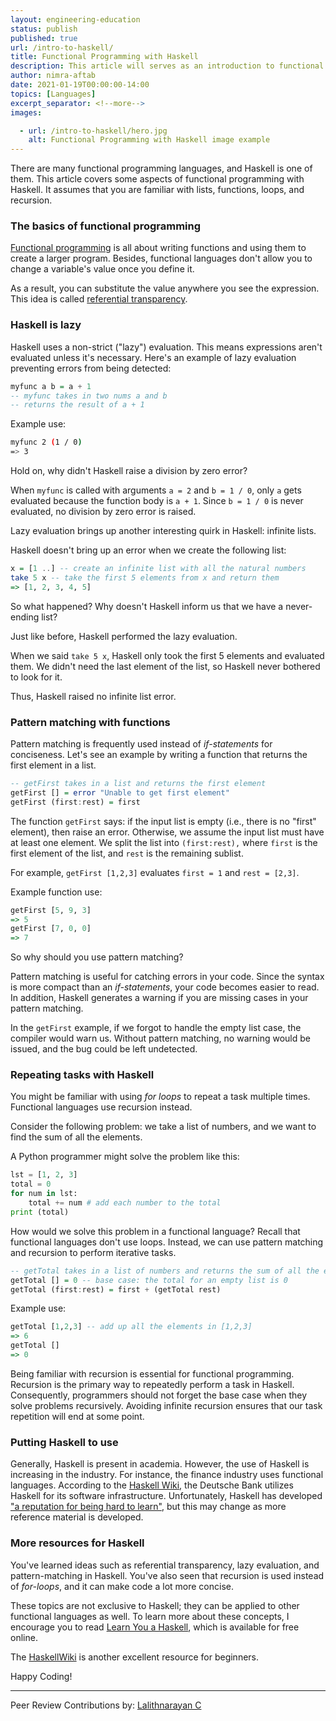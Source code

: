 ```yaml
---
layout: engineering-education
status: publish
published: true
url: /intro-to-haskell/
title: Functional Programming with Haskell
description: This article will serves as an introduction to functional programming with Haskell. Haskell uses a non-strict ("lazy") evaluation. This means expressions aren't evaluated unless it's necessary.   
author: nimra-aftab
date: 2021-01-19T00:00:00-14:00
topics: [Languages]
excerpt_separator: <!--more-->
images:

  - url: /intro-to-haskell/hero.jpg
    alt: Functional Programming with Haskell image example
---
```

There are many functional programming languages, and Haskell is one of them. This article covers some aspects of functional programming with Haskell. It assumes that you are familiar with lists, functions, loops, and recursion. 
<!--more-->
### The basics of functional programming
[Functional programming](https://en.wikipedia.org/wiki/Functional_programming) is all about writing functions and using them to create a larger program. Besides, functional languages don't allow you to change a variable's value once you define it. 

As a result, you can substitute the value anywhere you see the expression. This idea is called [referential transparency](https://en.wikipedia.org/wiki/Referential_transparency). 

### Haskell is lazy
Haskell uses a non-strict ("lazy") evaluation. This means expressions aren't evaluated unless it's necessary. Here's an example of lazy evaluation preventing errors from being detected: 

```Haskell 
myfunc a b = a + 1 
-- myfunc takes in two nums a and b
-- returns the result of a + 1
```

Example use:
```bash
myfunc 2 (1 / 0)
=> 3
```

Hold on, why didn't Haskell raise a division by zero error? 

When `myfunc` is called with arguments `a = 2` and `b = 1 / 0`, only `a` gets evaluated because the
function body is `a + 1`. Since `b = 1 / 0` is never evaluated, no division by zero error is raised. 

Lazy evaluation brings up another interesting quirk in Haskell: infinite lists. 

Haskell doesn't bring up an error when we create the following list:

```Haskell
x = [1 ..] -- create an infinite list with all the natural numbers
take 5 x -- take the first 5 elements from x and return them
=> [1, 2, 3, 4, 5]
```

So what happened? Why doesn't Haskell inform us that we have a never-ending list?

Just like before, Haskell performed the lazy evaluation.

When we said `take 5 x`, Haskell only took the first 5 elements and evaluated them. We didn't need the last element of the list, so Haskell never bothered to look for it. 

Thus, Haskell raised no infinite list error. 

### Pattern matching with functions
Pattern matching is frequently used instead of *if-statements* for conciseness. Let's see an example by writing a function that returns the first element in a list. 

```Haskell
-- getFirst takes in a list and returns the first element
getFirst [] = error "Unable to get first element"
getFirst (first:rest) = first
```

The function `getFirst` says: if the input list is empty (i.e., there is no "first" element), then raise an error.
Otherwise, we assume the input list must have at least one element. We split the list into `(first:rest),` where `first` is the first element of the list, and `rest` is the remaining sublist. 

For example, `getFirst [1,2,3]` evaluates `first = 1` and `rest = [2,3]`. 

Example function use:
```haskell
getFirst [5, 9, 3]
=> 5
getFirst [7, 0, 0]
=> 7
```

So why should you use pattern matching? 

Pattern matching is useful for catching errors in your code. Since the syntax is more compact than an *if-statements*, your code becomes easier to read. In addition, Haskell generates a warning if you are missing cases in your pattern matching. 

In the `getFirst` example, if we forgot to handle the empty list case, the compiler would warn us. Without pattern matching, no warning would be issued, and the bug could be left undetected. 

### Repeating tasks with Haskell 
You might be familiar with using *for loops* to repeat a task multiple times. Functional languages use recursion instead.

Consider the following problem: we take a list of numbers, and we want to find the sum of all the elements. 

A Python programmer might solve the problem like this: 
```python
lst = [1, 2, 3]
total = 0
for num in lst:
    total += num # add each number to the total
print (total)
```

How would we solve this problem in a functional language? Recall that functional languages don't use loops. Instead, we can use pattern matching and recursion to perform iterative tasks.

```Haskell
-- getTotal takes in a list of numbers and returns the sum of all the elements
getTotal [] = 0 -- base case: the total for an empty list is 0
getTotal (first:rest) = first + (getTotal rest)
```

Example use:
```haskell
getTotal [1,2,3] -- add up all the elements in [1,2,3]
=> 6
getTotal []
=> 0 
```

Being familiar with recursion is essential for functional programming. Recursion is the primary way to repeatedly perform a task in Haskell. Consequently, programmers should not forget the base case when they solve problems recursively. Avoiding infinite recursion ensures that our task repetition will end at some point.

### Putting Haskell to use
Generally, Haskell is present in academia. However, the use of Haskell is increasing in the industry. For instance, the finance industry uses functional languages. According to the [Haskell Wiki](https://wiki.haskell.org/Haskell_in_industry), the Deutsche Bank utilizes Haskell for its software infrastructure. Unfortunately, Haskell has developed ["a reputation for being hard to learn"](https://www.huffpost.com/entry/haskell-the-language-most_b_4242119), but this may change as more reference material is developed. 

### More resources for Haskell
You've learned ideas such as referential transparency, lazy evaluation, and pattern-matching in Haskell. You've also seen that recursion is used instead of *for-loops*, and it can make code a lot more concise. 

These topics are not exclusive to Haskell; they can be applied to other functional languages as well. To learn more about these concepts, I encourage you to read [Learn You a Haskell](http://learnyouahaskell.com/), which is available for free online.

The [HaskellWiki](https://wiki.haskell.org/Haskell) is another excellent resource for beginners. 

Happy Coding!

---
Peer Review Contributions by: [Lalithnarayan C](/authors/lalithnarayan-c/)

